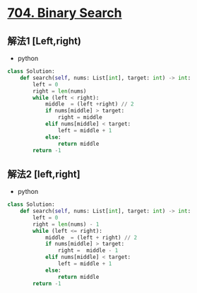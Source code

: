 # [704. Binary Search](https://leetcode.com/problems/binary-search/)

## 解法1 [Left,right)

* python

```python
class Solution:
    def search(self, nums: List[int], target: int) -> int:
        left = 0
        right = len(nums)
        while (left < right):
            middle  = (left +right) // 2 
            if nums[middle] > target:
                right = middle
            elif nums[middle] < target:
                left = middle + 1
            else:
                return middle
        return -1
```

## 解法2 [left,right]

* python

```python
class Solution:
    def search(self, nums: List[int], target: int) -> int:
        left = 0
        right = len(nums) - 1 
        while (left <= right):
            middle  = (left + right) // 2
            if nums[middle] > target:
                right =  middle - 1
            elif nums[middle] < target:
                left = middle + 1
            else:
                return middle
        return -1
```